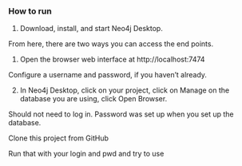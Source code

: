 ### How to run

1) Download, install, and start Neo4j Desktop.

From here, there are two ways you can access the end points.
1) Open the browser web interface at http://localhost:7474

Configure a username and password, if you haven’t already.

2) In Neo4j Desktop, click on your project, click on Manage on the database you are using, click Open Browser.

Should not need to log in. Password was set up when you set up the database.

Clone this project from GitHub

Run that with your login and pwd and try to use